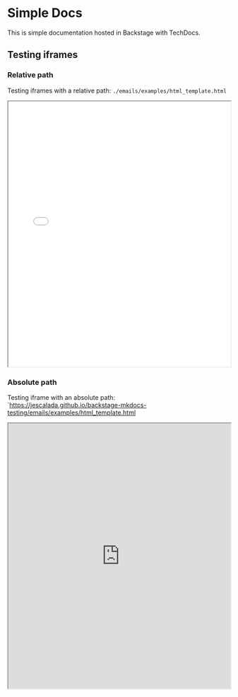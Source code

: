 # Simple Docs

This is simple documentation hosted in Backstage with TechDocs.

## Testing iframes

### Relative path

Testing iframes with a relative path:  `./emails/examples/html_template.html`

<iframe markdown="1" src="./emails/examples/html_template.html" height="600" width="100%"></iframe>


### Absolute path

Testing iframe with an absolute path: `https://jescalada.github.io/backstage-mkdocs-testing/emails/examples/html_template.html

<iframe markdown="1" src="https://jescalada.github.io/backstage-mkdocs-testing/emails/examples/html_template.html" height="600" width="100%"></iframe>
